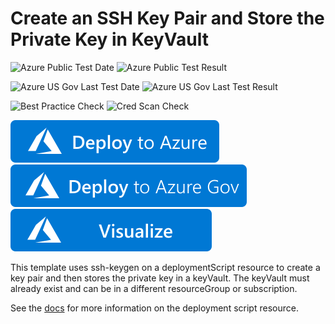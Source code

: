 # Create an SSH Key Pair and Store the Private Key in KeyVault

![Azure Public Test Date](https://azurequickstartsservice.blob.core.windows.net/badges/201-deployment-script-ssh-key-gen/PublicLastTestDate.svg)
![Azure Public Test Result](https://azurequickstartsservice.blob.core.windows.net/badges/201-deployment-script-ssh-key-gen/PublicDeployment.svg)

![Azure US Gov Last Test Date](https://azurequickstartsservice.blob.core.windows.net/badges/201-deployment-script-ssh-key-gen/FairfaxLastTestDate.svg)
![Azure US Gov Last Test Result](https://azurequickstartsservice.blob.core.windows.net/badges/201-deployment-script-ssh-key-gen/FairfaxDeployment.svg)

![Best Practice Check](https://azurequickstartsservice.blob.core.windows.net/badges/201-deployment-script-ssh-key-gen/BestPracticeResult.svg)
![Cred Scan Check](https://azurequickstartsservice.blob.core.windows.net/badges/201-deployment-script-ssh-key-gen/CredScanResult.svg)

[![Deploy To Azure](https://raw.githubusercontent.com/Azure/azure-quickstart-templates/master/1-CONTRIBUTION-GUIDE/images/deploytoazure.svg?sanitize=true)](https://portal.azure.com/#create/Microsoft.Template/uri/https%3A%2F%2Fraw.githubusercontent.com%2FAzure%2Fazure-quickstart-templates%2Fmaster%2F201-deployment-script-ssh-key-gen%2Fazuredeploy.json)
[![Deploy To Azure US Gov](https://raw.githubusercontent.com/Azure/azure-quickstart-templates/master/1-CONTRIBUTION-GUIDE/images/deploytoazuregov.svg?sanitize=true)](https://portal.azure.us/#create/Microsoft.Template/uri/https%3A%2F%2Fraw.githubusercontent.com%2FAzure%2Fazure-quickstart-templates%2Fmaster%2F201-deployment-script-ssh-key-gen%2Fazuredeploy.json)
[![Visualize](https://raw.githubusercontent.com/Azure/azure-quickstart-templates/master/1-CONTRIBUTION-GUIDE/images/visualizebutton.svg?sanitize=true)](http://armviz.io/#/?load=https%3A%2F%2Fraw.githubusercontent.com%2FAzure%2Fazure-quickstart-templates%2Fmaster%2F201-deployment-script-ssh-key-gen%2Fazuredeploy.json)

This template uses ssh-keygen on a deploymentScript resource to create a key pair and then stores the private key in a keyVault.  The keyVault must already exist and can be in a different resourceGroup or subscription.

See the [docs](https://docs.microsoft.com/en-us/azure/azure-resource-manager/templates/deployment-script-template?tabs=CLI) for more information on the deployment script resource.
